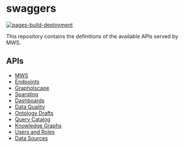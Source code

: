 # swaggers
[![pages-build-deployment](https://github.com/obdasystems/swaggers/actions/workflows/pages/pages-build-deployment/badge.svg)](https://github.com/obdasystems/swaggers/actions/workflows/pages/pages-build-deployment)

This repository contains the definitions of the available APIs served by MWS.


## APIs

- [MWS](https://obdasystems.github.io/swaggers/apis/mws)
- [Endpoints](https://obdasystems.github.io/swaggers/apis/endpoints)
- [Grapholscape](https://obdasystems.github.io/swaggers/apis/rdf-graph)
- [Sparqling](https://obdasystems.github.io/swaggers/apis/sparqling)
- [Dashboards](https://obdasystems.github.io/swaggers/apis/dashboards)
- [Data Quality](https://obdasystems.github.io/swaggers/apis/dataquality)
- [Ontology Drafts](https://obdasystems.github.io/swaggers/apis/ontologydrafts)
- [Query Catalog](https://obdasystems.github.io/swaggers/apis/querycatalog)
- [Knowledge Graphs](https://obdasystems.github.io/swaggers/apis/kg)
- [Users and Roles](https://obdasystems.github.io/swaggers/apis/usersandroles)
- [Data Sources](https://obdasystems.github.io/swaggers/apis/datasources)
